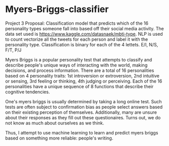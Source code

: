 # Myers-Briggs-classifier

Project 3 Proposal: Classification model that predicts which of the 16 personality types someone fall into based off their social media activity. The data set used is https://www.kaggle.com/datasnaek/mbti-type. NLP is used to count vectorize all the tweets for each person and label it with the personality type. Classification is binary for each of the 4 lettets. E/I, N/S, F/T, P/J

Myers Briggs is a popular personality test that attempts to classify and describe people's unique ways of interacting with the world, making decisions, and process information. There are a total of 16 personalities based on 4 personality traits: 1st introversion or extroversion, 2nd intuitive or sensing, 3rd feeling or thinking, 4th judging or perceiving. Each of the 16 personalities have a unique sequence of 8 functions that describe their cognitive tendencies.

One's myers briggs is usually determined by taking a long online test. Such tests are often subject to confirmation bias as people select answers based on their existing perception of themselves. Additionally, many are unsure about their responses as they fill out these questionaires. Turns out, we do not know as much about ourselves as we think.

Thus, I attempt to use machine learning to learn and predict myers briggs based on something more reliable: people's writing.
